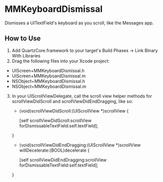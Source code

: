 MMKeyboardDismissal
===================

Dismisses a UITextField's keyboard as you scroll, like the Messages app.

How to Use
----------

1. Add QuartzCore.framework to your target's Build Phases -> Link Binary With Libraries
2. Drag the following files into your Xcode project:
  - UIScreen+MMKeyboardDismissal.h
  - UIScreen+MMKeyboardDismissal.m
  - NSObject+MMKeyboardDismissal.h
  - NSObject+MMKeyboardDismissal.m
3. In your UIScrollViewDelegate, call the scroll view helper methods for scrollViewDidScroll and scrollViewDidEndDragging, like so:

    - (void)scrollViewDidScroll:(UIScrollView *)scrollView {
    
        [self scrollViewDidScroll:scrollView forDismissableTextField:self.textField];
        
    }

    - (void)scrollViewDidEndDragging:(UIScrollView *)scrollView willDecelerate:(BOOL)decelerate {
    
        [self scrollViewDidEndDragging:scrollView forDismissableTextField:self.textField];
        
    }

